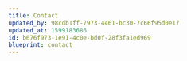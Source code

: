 ```yaml
---
title: Contact
updated_by: 98cdb1ff-7973-4461-bc30-7c66f95d0e17
updated_at: 1599183686
id: b676f973-1e91-4c0e-bd0f-28f3fa1ed969
blueprint: contact
---
```

